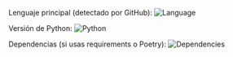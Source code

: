 Lenguaje principal (detectado por GitHub):
![Language](https://img.shields.io/github/languages/top/nach0t/solemne1web)

Versión de Python:
![Python](https://img.shields.io/badge/python-3.12-blue)

Dependencias (si usas requirements o Poetry):
![Dependencies](https://img.shields.io/badge/dependencies-up--to--date-brightgreen)
